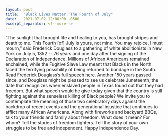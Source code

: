 ```yaml
---
layout: post
title:  "Black Lives Matter: The Fourth of July"
date:   2021-07-02 12:00:00 -0500
excerpt_separator: <!--more-->
---
```

“The sunlight that brought life and healing to you, has brought stripes and death to me. This Fourth [of] July is yours, not mine. You may rejoice, I must mourn,” said Frederick Douglass to a gathering of white abolitionists in New York <!--more--> on July 5, 1852 -- 76 years and one day after the signing of the Declaration of Independence. Millions of African Americans remained enchained, while the Fugitive Slave Law meant that Blacks in the North faced the terrifying possibility of being returned to bondage in the South. Read Frederick Douglass’s [full speech here][full-speech]. Another 150 years passed since, and Douglass might be pleased to see us celebrate Juneteenth, the date that recognizes when enslaved people in Texas found out that they had freedom. But what speech would he give today given that the country is still fighting against the senseless killing of Black people? We invite you to contemplate the meaning of those two celebratory days against the backdrop of recent events and the generational injustice that continues to afflict many African Americans. Along with fireworks and backyard BBQs, talk to your friends and family about freedom. What does it mean? For whom? Tell the stories of freedom fighters. Tell the story of your own struggles to be free and independent. Happy Independence Day.

[full-speech]: https://r20.rs6.net/tn.jsp?f=001vDKXPx5BwSk00y24YipFR04rtzUzFUIc3B_kGd81VrsUTek4tz7W69j3MWkQE284TZcSlTwYv4TLt_CVL567d0Yf3SFyPGtzXKhPvkYbFj2Y9wfRlnUxXfDumLZE8OfQt5Q7hReOOroceNzROszkwg_qbIZ92YwBRtQEqsnCqEbye1Dvf-1HeL-eDxgFztrN1iPxvD0Wm3nrutQlezuVUG4GPb0qUqPtbV6OFm71CPyrxjxi8uOIXg==&c=FHZPgBUMXC5xKHlJyibesADSYm5FRIiCavHnicYVzfaJ1QBWPxQXtA==&ch=I76N1orkwAPBgF4uRSbs5zGO5oijDL-0tKV8SGHYxtj7_Q20ZzcuxA==
